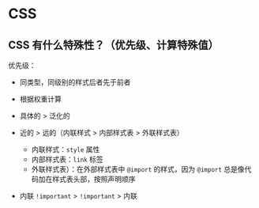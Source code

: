 # CSS

## CSS 有什么特殊性？（优先级、计算特殊值）

优先级：

* 同类型，同级别的样式后者先于前者
* 根据权重计算
* 具体的 > 泛化的
* 近的 > 远的（内联样式 > 内部样式表 > 外联样式表）

  * 内联样式：`style` 属性
  * 内部样式表：`link` 标签
  * 外联样式表）：在外部样式表中 `@import` 的样式，因为 `@import` 总是像代码加在样式表头部，按照声明顺序

* 内联 `!important` > `!important` > 内联

